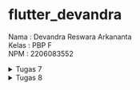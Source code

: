 # flutter_devandra

Nama : Devandra Reswara Arkananta <br>
Kelas : PBP F <br>
NPM : 2206083552 <br>

<details>
   <summary>Tugas 7</summary>
   Jawaban Pertanyaan <br>
   
   1. Apa perbedaan utama antara stateless dan stateful widget dalam konteks pengembangan aplikasi Flutter? <br>
      Jawab : <br>
      stateless widget adalah widget yang tidak pernah berubah, seperti text atau icon. Sementara itu, stateful widget bersifat dinamis, dapat berubah ketika suatu event dijalankan seperti interaksi pengguna ataupun pada saat menerima data. <br>
      
   2. Sebutkan seluruh widget yang kamu gunakan untuk menyelesaikan tugas ini dan jelaskan fungsinya masing-masing. <br>
      Jawab : <br>
      a. MaterialApp <br>
         widget MaterialApp digunakan untuk menentukan struktur utama pada suatu aplikasi flutter <br>
      b. Scaffold <br>
         widget Scaffold digunakan untuk mengorganisir seluruh widget yang menjadi bagian dari Scaffold <br>
      c. AppBar <br>
         widget AppBar digunakan untuk membuat navbar dari aplikasi <br>
      d. Text <br>
         widget Text digunakan untuk menuliskan teks ke suatu bagian dari aplikasi <br>
      e. SingleChildScrollView <br>
         widget ini digunakan untuk membuat suatu bagian menjadi dapat di scroll agar dapat menunjukkan semua kontennya <br>
      f. Padding <br>
         untuk menambahkan padding atau batas dalam ke parent widgetnya <br>
      g. Column <br>
         widget Column digunakan untuk menampilkan childnya secara vertikal <br>
      h. TextStyle <br>
         widget ini digunakan untuk menambahkan atribut untuk style bagi parent widgetnya <br>
      i. Container <br>
         untuk mengelompokkan widget seperti div pada html <br>
         
   3. Jelaskan bagaimana cara kamu mengimplementasikan checklist di atas secara step-by-step (bukan hanya sekadar mengikuti tutorial) <br>
      Jawab : <br>
      pertama, create flutter project, setelah itu kita modifikasi file main.dart sehingga widget class myhomepage pindah ke file baru, yaitu option.dart, setelah itu kita tambahkan tombolnya dengan membuat class baru yaitu InvItem dan membuat button untuk menampilkan InvItem bernama InvCard, setelah itu tampilkan setiap InvCard ke myhomepage. <br>
</details>

<details>
   <summary>Tugas 8</summary>
   Jawaban Pertanyaan <br>

   1. Jelaskan perbedaan antara Navigator.push() dan Navigator.pushReplacement(), disertai dengan contoh mengenai penggunaan kedua metode tersebut yang tepat! <br>
      Jawab : <br>
      perbedaan dari push() dan pushReplacement() adalah peletakkan route pada stack, push() akan menambahkan route yang baru kepada stack yang sudah ada, sementara pushReplacement() menggantikan stack paling atas yang sudah ada dengan route yang baru. contoh dari push adalah seperti pada saat di halaman home, ketika ingin menambahkan inventory, maka akan langsung ditambah halaman add inventory ke atas home, jadi saat ingin kembali ke home tinggal pop, lalu contoh untuk pushReplacement() adalah saat kita sedang berada pada halaman lihat inventori namun kita mau pindah ke halaman add inventory, jika menggunakan pushReplacement() maka halaman lihat inventori akan langsung diganti, jadi saat kita tekan back akan langsung ke halaman home. <br>
      
   2. Jelaskan masing-masing layout widget pada Flutter dan konteks penggunaannya masing-masing! <br>
      Jawab : <br>
      a. Container <br>
         untuk menampung widget lainnya, dan menambah properti seperti padding dan margin. <br>
      b. Row <br>
         untuk menampilkan children widgetnya secara horizontal <br>
      c. Column <br>
         untuk menampilkan children widgetnya secara vertikal <br>
      d. Stack <br>
         untuk membuat overlay antara satu widget dengan lainnya <br>
      e. ListView <br>
         untuk menampilkan widgets dengan list yang bisa di scroll <br>
      f. gridView <br>
         untuk menampilkan widgets dengan bentuk grid <br>
         
   3. Sebutkan apa saja elemen input pada form yang kamu pakai pada tugas kali ini dan jelaskan mengapa kamu menggunakan elemen input tersebut! <br>
      Jawab : <br>
      elemen input yang digunakan adalah textformfield, elemen ini digunakan karena ada atribut onchanged yang bisa langsung memasukkan value pada variable yang kita masukkan. lalu ada attribut validator yang berfungsi untuk mengecek apakah inputnya sudah sesuai dengan jenis value yang diinginkan, ini sangat berguna untuk validasi input dari user. <br>
      
   4. Bagaimana penerapan clean architecture pada aplikasi Flutter? <br>
      Jawab : <br>
      penerapan clean architecture bisa dengan menerapkan 3 layer, yaitu presentation layer atau UI, domain layer, dan data layer. clean architecture juga harus menerapkan separation of concern. lalu ada tambahan lagi yaitu resources dan shared library yang bisa digunakan oleh setiap modul.
      
   5. Jelaskan bagaimana cara kamu mengimplementasikan checklist di atas secara step-by-step! (bukan hanya sekadar mengikuti tutorial) <br>
      Jawab : <br>
      pertama, saya akan membuat drawer yang mengandung semua shortcut ke halaman lainnya, lalu setelah itu saya buat halaman form untuk menerima input untuk masuk ke inventori, setelah itu akan dirouting bersama antara halaman utama, drawer, dan form input dengan menggunakan navigator agar dapat berpindah-pindah antara halaman. <br>
      
</details>
